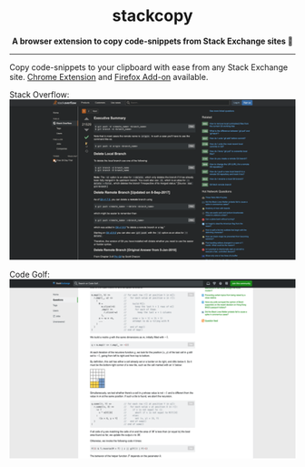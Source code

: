 <h1 align="center">stackcopy</h1>

<div align="center">
  <strong>A browser extension to copy code-snippets from Stack Exchange sites 🔖</strong>
</div>

_______________________________________________________

Copy code-snippets to your clipboard with ease from any Stack Exchange site. [Chrome Extension](https://chrome.google.com/webstore/detail/stackcopy/dgkmncnedgjbknkcapmdhjodoklabnbe) and [Firefox Add-on](https://addons.mozilla.org/en-US/firefox/addon/stackcopy/) available.

Stack Overflow:
![StackOverflow](/screenshots/stackoverflow.png)

Code Golf:
![CodeGolf](/screenshots/codegolf.png)
